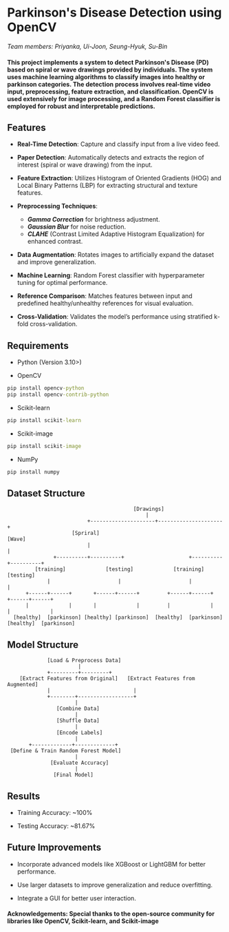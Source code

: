 # Parkinson's Disease Detection using OpenCV

*Team members: Priyanka, Ui-Joon, Seung-Hyuk, Su-Bin*

#### This project implements a system to detect Parkinson's Disease (PD) based on spiral or wave drawings provided by individuals. The system uses machine learning algorithms to classify images into healthy or parkinson categories. The detection process involves real-time video input, preprocessing, feature extraction, and classification. OpenCV is used extensively for image processing, and a Random Forest classifier is employed for robust and interpretable predictions.


## Features ##

* **Real-Time Detection**: Capture and classify input from a live video feed.

* **Paper Detection**: Automatically detects and extracts the region of interest (spiral or wave drawing) from the input.

* **Feature Extraction**: Utilizes Histogram of Oriented Gradients (HOG) and Local Binary Patterns (LBP) for extracting structural and texture features.

* **Preprocessing Techniques**:
    * ***Gamma Correction*** for brightness adjustment.
    * ***Gaussian Blur*** for noise reduction.
    * ***CLAHE*** (Contrast Limited Adaptive Histogram Equalization) for enhanced contrast.

* **Data Augmentation**: Rotates images to artificially expand the dataset and improve generalization.

* **Machine Learning**: Random Forest classifier with hyperparameter tuning for optimal performance.

* **Reference Comparison**: Matches features between input and predefined healthy/unhealthy references for visual evaluation.

* **Cross-Validation**: Validates the model’s performance using stratified k-fold cross-validation.

## Requirements ##

* Python (Version 3.10>)

* OpenCV
```cmd
pip install opencv-python
pip install opencv-contrib-python
```

* Scikit-learn

```cmd
pip install scikit-learn
```

* Scikit-image

```cmd
pip install scikit-image
```

* NumPy

```cmd 
pip install numpy
```

## Dataset Structure

                                             [Drawings]
                                                 |
                              +---------------------+---------------------+
                         [Spriral]                                     [Wave]
                              |                                           |
                   +----------+----------+                     +----------+----------+
             [training]             [testing]             [training]             [testing]
                 |                      |                      |                     |           
          +------+------+       +------+------+         +------+------+       +------+------+
          |             |       |             |         |             |       |             |
      [healthy]  [parkinson] [healthy] [parkinson]  [healthy]  [parkinson]  [healthy]  [parkinson]
                        



## Model Structure
                 [Load & Preprocess Data]
                           |
                 +---------+---------+
        [Extract Features from Original]   [Extract Features from Augmented]
                 |                           |
                 +--------+------------------+
                          |
                    [Combine Data]
                          |
                    [Shuffle Data]
                          |
                    [Encode Labels]
                          |
           +-------------+-------------+
     [Define & Train Random Forest Model]
                          |
                  [Evaluate Accuracy]
                          |
                   [Final Model]


## Results

* Training Accuracy: ~100%

* Testing Accuracy: ~81.67%

## Future Improvements

* Incorporate advanced models like XGBoost or LightGBM for better performance.

* Use larger datasets to improve generalization and reduce overfitting.

* Integrate a GUI for better user interaction.



#### Acknowledgements: Special thanks to the open-source community for libraries like OpenCV, Scikit-learn, and Scikit-image
